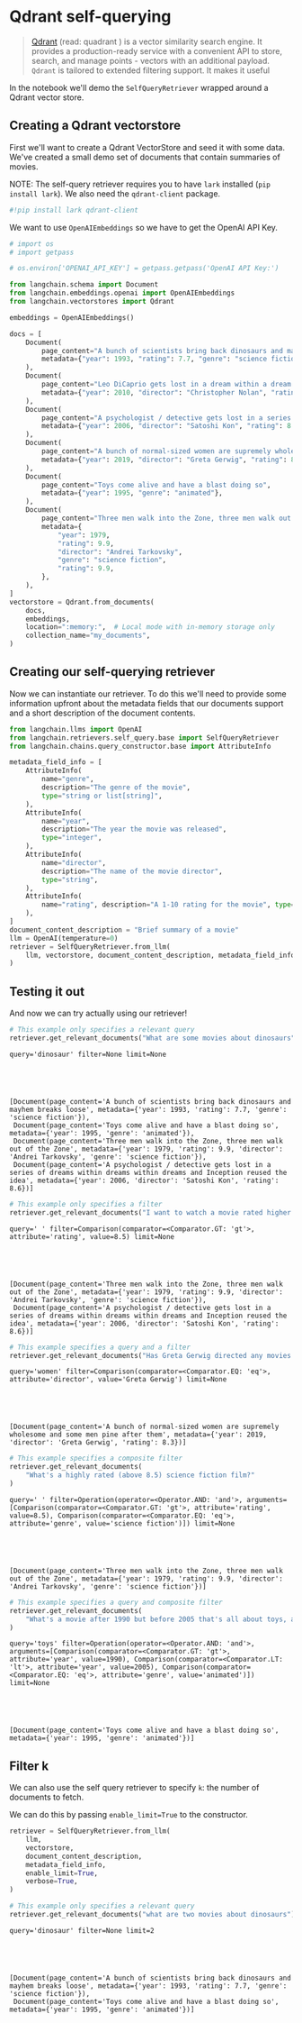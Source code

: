# Qdrant self-querying 

>[Qdrant](https://qdrant.tech/documentation/) (read: quadrant ) is a vector similarity search engine. It provides a production-ready service with a convenient API to store, search, and manage points - vectors with an additional payload. `Qdrant` is tailored to extended filtering support. It makes it useful 

In the notebook we'll demo the `SelfQueryRetriever` wrapped around a Qdrant vector store. 

## Creating a Qdrant vectorstore
First we'll want to create a Qdrant VectorStore and seed it with some data. We've created a small demo set of documents that contain summaries of movies.

NOTE: The self-query retriever requires you to have `lark` installed (`pip install lark`). We also need the `qdrant-client` package.


```python
#!pip install lark qdrant-client
```

We want to use `OpenAIEmbeddings` so we have to get the OpenAI API Key.


```python
# import os
# import getpass

# os.environ['OPENAI_API_KEY'] = getpass.getpass('OpenAI API Key:')
```


```python
from langchain.schema import Document
from langchain.embeddings.openai import OpenAIEmbeddings
from langchain.vectorstores import Qdrant

embeddings = OpenAIEmbeddings()
```


```python
docs = [
    Document(
        page_content="A bunch of scientists bring back dinosaurs and mayhem breaks loose",
        metadata={"year": 1993, "rating": 7.7, "genre": "science fiction"},
    ),
    Document(
        page_content="Leo DiCaprio gets lost in a dream within a dream within a dream within a ...",
        metadata={"year": 2010, "director": "Christopher Nolan", "rating": 8.2},
    ),
    Document(
        page_content="A psychologist / detective gets lost in a series of dreams within dreams within dreams and Inception reused the idea",
        metadata={"year": 2006, "director": "Satoshi Kon", "rating": 8.6},
    ),
    Document(
        page_content="A bunch of normal-sized women are supremely wholesome and some men pine after them",
        metadata={"year": 2019, "director": "Greta Gerwig", "rating": 8.3},
    ),
    Document(
        page_content="Toys come alive and have a blast doing so",
        metadata={"year": 1995, "genre": "animated"},
    ),
    Document(
        page_content="Three men walk into the Zone, three men walk out of the Zone",
        metadata={
            "year": 1979,
            "rating": 9.9,
            "director": "Andrei Tarkovsky",
            "genre": "science fiction",
            "rating": 9.9,
        },
    ),
]
vectorstore = Qdrant.from_documents(
    docs,
    embeddings,
    location=":memory:",  # Local mode with in-memory storage only
    collection_name="my_documents",
)
```

## Creating our self-querying retriever
Now we can instantiate our retriever. To do this we'll need to provide some information upfront about the metadata fields that our documents support and a short description of the document contents.


```python
from langchain.llms import OpenAI
from langchain.retrievers.self_query.base import SelfQueryRetriever
from langchain.chains.query_constructor.base import AttributeInfo

metadata_field_info = [
    AttributeInfo(
        name="genre",
        description="The genre of the movie",
        type="string or list[string]",
    ),
    AttributeInfo(
        name="year",
        description="The year the movie was released",
        type="integer",
    ),
    AttributeInfo(
        name="director",
        description="The name of the movie director",
        type="string",
    ),
    AttributeInfo(
        name="rating", description="A 1-10 rating for the movie", type="float"
    ),
]
document_content_description = "Brief summary of a movie"
llm = OpenAI(temperature=0)
retriever = SelfQueryRetriever.from_llm(
    llm, vectorstore, document_content_description, metadata_field_info, verbose=True
)
```

## Testing it out
And now we can try actually using our retriever!


```python
# This example only specifies a relevant query
retriever.get_relevant_documents("What are some movies about dinosaurs")
```

    query='dinosaur' filter=None limit=None
    




    [Document(page_content='A bunch of scientists bring back dinosaurs and mayhem breaks loose', metadata={'year': 1993, 'rating': 7.7, 'genre': 'science fiction'}),
     Document(page_content='Toys come alive and have a blast doing so', metadata={'year': 1995, 'genre': 'animated'}),
     Document(page_content='Three men walk into the Zone, three men walk out of the Zone', metadata={'year': 1979, 'rating': 9.9, 'director': 'Andrei Tarkovsky', 'genre': 'science fiction'}),
     Document(page_content='A psychologist / detective gets lost in a series of dreams within dreams within dreams and Inception reused the idea', metadata={'year': 2006, 'director': 'Satoshi Kon', 'rating': 8.6})]




```python
# This example only specifies a filter
retriever.get_relevant_documents("I want to watch a movie rated higher than 8.5")
```

    query=' ' filter=Comparison(comparator=<Comparator.GT: 'gt'>, attribute='rating', value=8.5) limit=None
    




    [Document(page_content='Three men walk into the Zone, three men walk out of the Zone', metadata={'year': 1979, 'rating': 9.9, 'director': 'Andrei Tarkovsky', 'genre': 'science fiction'}),
     Document(page_content='A psychologist / detective gets lost in a series of dreams within dreams within dreams and Inception reused the idea', metadata={'year': 2006, 'director': 'Satoshi Kon', 'rating': 8.6})]




```python
# This example specifies a query and a filter
retriever.get_relevant_documents("Has Greta Gerwig directed any movies about women")
```

    query='women' filter=Comparison(comparator=<Comparator.EQ: 'eq'>, attribute='director', value='Greta Gerwig') limit=None
    




    [Document(page_content='A bunch of normal-sized women are supremely wholesome and some men pine after them', metadata={'year': 2019, 'director': 'Greta Gerwig', 'rating': 8.3})]




```python
# This example specifies a composite filter
retriever.get_relevant_documents(
    "What's a highly rated (above 8.5) science fiction film?"
)
```

    query=' ' filter=Operation(operator=<Operator.AND: 'and'>, arguments=[Comparison(comparator=<Comparator.GT: 'gt'>, attribute='rating', value=8.5), Comparison(comparator=<Comparator.EQ: 'eq'>, attribute='genre', value='science fiction')]) limit=None
    




    [Document(page_content='Three men walk into the Zone, three men walk out of the Zone', metadata={'year': 1979, 'rating': 9.9, 'director': 'Andrei Tarkovsky', 'genre': 'science fiction'})]




```python
# This example specifies a query and composite filter
retriever.get_relevant_documents(
    "What's a movie after 1990 but before 2005 that's all about toys, and preferably is animated"
)
```

    query='toys' filter=Operation(operator=<Operator.AND: 'and'>, arguments=[Comparison(comparator=<Comparator.GT: 'gt'>, attribute='year', value=1990), Comparison(comparator=<Comparator.LT: 'lt'>, attribute='year', value=2005), Comparison(comparator=<Comparator.EQ: 'eq'>, attribute='genre', value='animated')]) limit=None
    




    [Document(page_content='Toys come alive and have a blast doing so', metadata={'year': 1995, 'genre': 'animated'})]



## Filter k

We can also use the self query retriever to specify `k`: the number of documents to fetch.

We can do this by passing `enable_limit=True` to the constructor.


```python
retriever = SelfQueryRetriever.from_llm(
    llm,
    vectorstore,
    document_content_description,
    metadata_field_info,
    enable_limit=True,
    verbose=True,
)
```


```python
# This example only specifies a relevant query
retriever.get_relevant_documents("what are two movies about dinosaurs")
```

    query='dinosaur' filter=None limit=2
    




    [Document(page_content='A bunch of scientists bring back dinosaurs and mayhem breaks loose', metadata={'year': 1993, 'rating': 7.7, 'genre': 'science fiction'}),
     Document(page_content='Toys come alive and have a blast doing so', metadata={'year': 1995, 'genre': 'animated'})]


